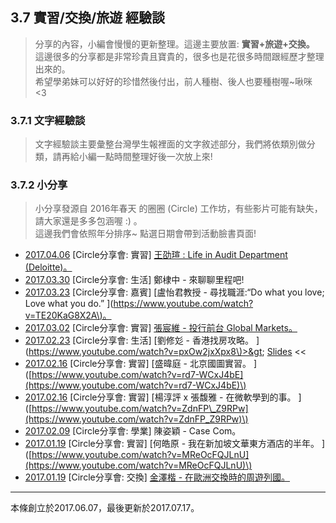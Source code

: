 ## 3.7 實習/交換/旅遊 經驗談

> 分享的內容，小編會慢慢的更新整理。這邊主要放置: **實習+旅遊+交換。**  
> 這邊很多的分享都是非常珍貴且寶貴的，很多也是花很多時間跟經歷才整理出來的。  
> 希望學弟妹可以好好的珍惜然後付出，前人種樹、後人也要種樹喔~啾咪 &lt;3

### 3.7.1 文字經驗談

> 文字經驗談主要彙整台灣學生報裡面的文字敘述部分，我們將依類別做分類，請再給小編一點時間整理好後一次放上來!

### 3.7.2 小分享

> 小分享發源自 2016年春天 的圈圈 \(Circle\) 工作坊，有些影片可能有缺失，請大家還是多多包涵喔 :\) 。  
> 這邊我們會依照年分排序~ 點選日期會帶到活動臉書頁面!

* [2017.04.06](https://www.facebook.com/events/251944455268489) \[Circle分享會: 實習\] [王劭瑄 : Life in Audit Department \(Deloitte\)](https://www.youtube.com/watch?v=FxV6oUdk8tk)[。](https://www.youtube.com/watch?v=FxV6oUdk8tk%29。)
* [2017.03.30](https://www.facebook.com/events/1899410143636822) \[Circle分享會: 生活\] 鄭棣中 - 來聊聊里程吧!
* [2017.03.23](https://www.facebook.com/events/1308140982599506) \[Circle分享會: 嘉賓\] \[盧怡君教授 - 尋找職涯:“Do what you love; Love what you do.”
  \]\([https://www.youtube.com/watch?v=TE20KaG8X2A\)。](https://www.youtube.com/watch?v=TE20KaG8X2A%29。)
* [2017.03.02](https://www.facebook.com/events/1735326883444571) \[Circle分享會: 實習\] [張宸維 - 投行前台 Global Markets。](https://www.youtube.com/watch?v=zwYG9QlUDtc)
* [2017.02.23](https://www.facebook.com/events/148169172364989) \[Circle分享會: 生活\] \[劉修彣 - 香港找房攻略。
  \]\([https://www.youtube.com/watch?v=pxOw2jxXpx8\)&gt;&gt](https://www.youtube.com/watch?v=pxOw2jxXpx8%29>&gt); [Slides](https://docs.google.com/presentation/d/1W3TPfq7PLh0wwIPCiGU3V0Qf5pF04d-Cfc5sHu7EqDE) &lt;&lt;
* [2017.02.16](https://www.facebook.com/events/1262757517138256) \[Circle分享會: 實習\] \[盛暐庭 - 北京國圖實習。
  \]\([https://www.youtube.com/watch?v=rd7-WCxJ4bE](https://www.youtube.com/watch?v=rd7-WCxJ4bE)\)
* [2017.02.16](https://www.facebook.com/events/1262757517138256) \[Circle分享會: 實習\] \[楊淳評 x 張馥雅 - 在微軟學到的事。
  \]\([https://www.youtube.com/watch?v=ZdnFP\_Z9RPw](https://www.youtube.com/watch?v=ZdnFP_Z9RPw)\)
* [2017.02.09](https://www.facebook.com/events/1829012177358620) \[Circle分享會: 學業\] 陳姿穎 - Case Com。
* [2017.01.19](https://www.facebook.com/events/1721888911405037) \[Circle分享會: 實習\] \[何皓原 - 我在新加坡文華東方酒店的半年。
  \]\([https://www.youtube.com/watch?v=MReOcFQJLnU](https://www.youtube.com/watch?v=MReOcFQJLnU)\)
* [2017.01.19](https://www.facebook.com/events/1721888911405037) \[Circle分享會: 交換\] [金澤楷 - 在歐洲交換時的周遊列國。](https://www.youtube.com/watch?v=l3Uo-I34WFc)

---

本條創立於2017.06.07，最後更新於2017.07.17。

